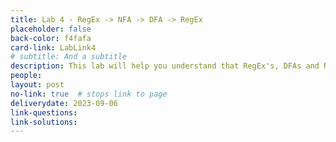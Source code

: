 ```yaml
---
title: Lab 4 - RegEx -> NFA -> DFA -> RegEx
placeholder: false
back-color: f4fafa
card-link: LabLink4
# subtitle: And a subtitle
description: This lab will help you understand that RegEx's, DFAs and NFAs all represent the same languages.
people:
layout: post
no-link: true  # stops link to page 
deliverydate: 2023-09-06
link-questions: 
link-solutions: 
---
```










